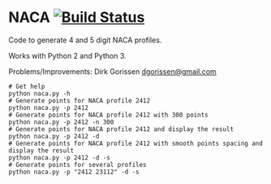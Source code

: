 NACA [![Build Status](https://travis-ci.org/Gjacquenot/naca.svg?branch=master)](https://travis-ci.org/Gjacquenot/naca)
====

Code to generate 4 and 5 digit NACA profiles. 

Works with Python 2 and Python 3.

Problems/Improvements: Dirk Gorissen <dgorissen@gmail.com>

    # Get help
    python naca.py -h
    # Generate points for NACA profile 2412
    python naca.py -p 2412
    # Generate points for NACA profile 2412 with 300 points
    python naca.py -p 2412 -n 300
    # Generate points for NACA profile 2412 and display the result
    python naca.py -p 2412 -d
    # Generate points for NACA profile 2412 with smooth points spacing and display the result
    python naca.py -p 2412 -d -s
    # Generate points for several profiles
    python naca.py -p "2412 23112" -d -s